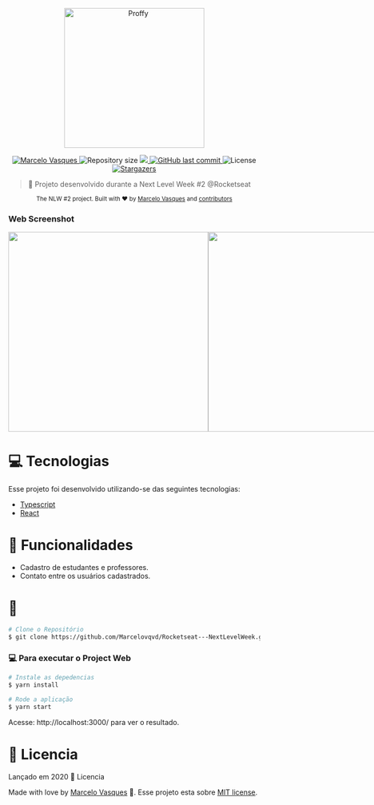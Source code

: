 <p align="center">
   <img src="./.github/logo.png" alt="Proffy" width="280"/>
</p>

<p align="center">	
   <a href="https://www.linkedin.com/in/marcelovqvd/">
      <img alt="Marcelo Vasques" src="https://img.shields.io/badge/-MarceloVasques-8257E5?style=flat&logo=Linkedin&logoColor=white" />
   </a>
  <img alt="Repository size" src="https://img.shields.io/github/repo-size/Marcelovqvd/Rocketseat---NextLevelWeek?color=774DD6">

  <a aria-label="Completed" href="https://nextlevelweek.com/episodios/omnistack/edicao/2">
    <img src="https://img.shields.io/badge/Proffy-NLW 2.0-8257E5?logo=data:image/png;base64,iVBORw0KGgoAAAANSUhEUgAAABAAAAAQCAMAAAAoLQ9TAAAALVBMVEVHcExxWsF0XMJzXMJxWcFsUsD///9jRrzY0u6Xh9Gsn9n39fyMecy0qd2bjNJWBT0WAAAABHRSTlMA2Do606wF2QAAAGlJREFUGJVdj1cWwCAIBLEsRU3uf9xobDH8+GZwUYi8i6ucJwrxKE+7D0G9Q4vlYqtmCSjndr4CgCgzlyFgfKfKCVO0LrPKjmiqMxGXkJwNnXskqWG+1oSM+BSwD8f29YLNjvx/OQrn+g99oQSoNmt3PgAAAABJRU5ErkJggg=="></img>
  </a>
  <a href="https://github.com/Marcelovqvd/Rocketseat---NextLevelWeek/commits/master">
    <img alt="GitHub last commit" src="https://img.shields.io/github/last-commit/Marcelovqvd/Rocketseat---NextLevelWeek?color=774DD6">
  </a> 
  <img alt="License" src="https://img.shields.io/badge/license-MIT-8257E5">
  <a href="https://github.com/Marcelovqvd/Rocketseat---NextLevelWeek/stargazers">
    <img alt="Stargazers" src="https://img.shields.io/github/stars/Marcelovqvd/Rocketseat---NextLevelWeek?color=8257E5&logo=github">
  </a>
</p>

> :rocket: Projeto desenvolvido durante a Next Level Week #2 @Rocketseat

<div align="center">
  <sub>The NLW #2 project. Built with ❤︎ by
    <a href="https://github.com/Marcelovqvd">Marcelo Vasques</a> and
    <a href="https://github.com/Marcelovqvd/Rocketseat---NextLevelWeek/graphs/contributors">
      contributors
    </a>
  </sub>
</div>

### Web Screenshot
<div style="display: flex; flex-direction: 'row'; align-items: 'center';">
   <img src="./.github/web-landing.png" width="400px">
   <img src="./.github/web-list.png" width="400px">
</div>

# :computer: Tecnologias
Esse projeto foi desenvolvido utilizando-se das seguintes tecnologias:

* [Typescript](https://www.typescriptlang.org/)      
* [React](https://reactjs.org/)      

# :rocket: Funcionalidades

* Cadastro de estudantes e professores.
* Contato entre os usuários cadastrados.

# :construction_worker:
```bash
# Clone o Repositório
$ git clone https://github.com/Marcelovqvd/Rocketseat---NextLevelWeek.git
```

### 💻 Para executar o Project Web

```bash
# Instale as depedencias
$ yarn install

# Rode a aplicação
$ yarn start
```
Acesse: http://localhost:3000/ para ver o resultado.


# :closed_book: Licencia

Lançado em 2020 :closed_book: Licencia

Made with love by [Marcelo Vasques](https://github.com/Marcelovqvd) 🚀.
Esse projeto esta sobre [MIT license](./LICENSE).
